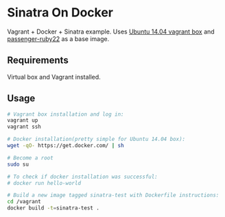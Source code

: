 # Sinatra On Docker

Vagrant + Docker + Sinatra example. Uses [Ubuntu 14.04 vagrant box](https://atlas.hashicorp.com/ubuntu/boxes/trusty64) and [passenger-ruby22](https://registry.hub.docker.com/u/phusion/passenger-ruby22/) as a base image.

## Requirements

Virtual box and Vagrant installed.

## Usage

```bash
# Vagrant box installation and log in:
vagrant up
vagrant ssh

# Docker installation(pretty simple for Ubuntu 14.04 box):
wget -qO- https://get.docker.com/ | sh

# Become a root
sudo su

# To check if docker installation was successful:
# docker run hello-world 

# Build a new image tagged sinatra-test with Dockerfile instructions:
cd /vagrant
docker build -t=sinatra-test .

```
